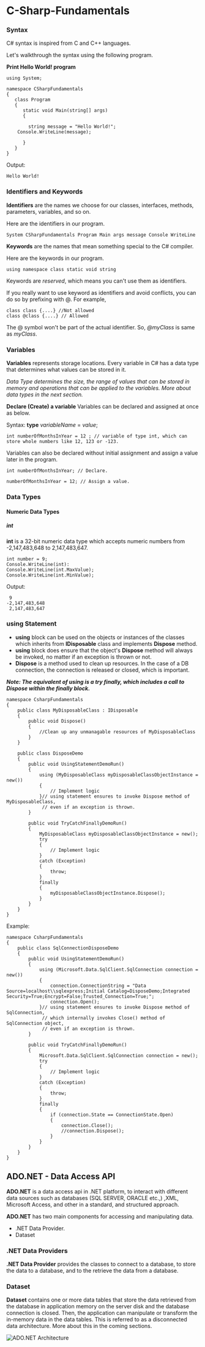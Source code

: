 # C-Sharp-Fundamentals

### Syntax
C# syntax is inspired from C and C++ languages.

Let's walkthrough the syntax using the following program.


**Print Hello World! program**
```
using System;

namespace CSharpFundamentals
{
   class Program
   {
      static void Main(string[] args)
      {

        string message = "Hello World!";
    Console.WriteLine(message);

      }
   }
}
```
Output:
```
Hello World!
```

### Identifiers and Keywords
**Identifiers** are the names we choose for our classes, interfaces, methods, parameters, variables, and so on.

Here are the identifiers in our program.

```
System CSharpFundamentals Program Main args message Console WriteLine
```

**Keywords** are the names that mean something special to the C# compiler. 

Here are the keywords in our program.

```
using namespace class static void string
```

Keywords are *reserved*, which means you can't use them as identifiers.

If you really want to use keyword as identifiers and avoid conflicts, you can do so by prefixing with @. For example, 

```
class class {....} //Not allowed
class @class {....} // Allowed
```
The @ symbol won't be part of the actual identifier. So, *@myClass* is same as *myClass*.

### Variables
**Variables** represents storage locations. Every variable in C# has a data type that determines what values can be stored in it. 

*Data Type determines the size, the range of values that can be stored in memory and operations that can be applied to the variables. More about data types in the next section.*

**Declare (Create) a variable**
Variables can be declared and assigned at once as below.

Syntax:
**type** *variableName* = *value*;

```
int numberOfMonthsInYear = 12 ; // variable of type int, which can store whole numbers like 12, 123 or -123.
```

Variables can also be declared without initial assignment and assign a value later in the program.

```
int numberOfMonthsInYear; // Declare.

numberOfMonthsInYear = 12; // Assign a value.

```

### Data Types

#### Numeric Data Types

##### int
**int** is a 32-bit numeric data type which accepts numeric numbers from -2,147,483,648 to 2,147,483,647.


```
int number = 9;
Console.WriteLine(int): 
Console.WriteLine(int.MaxValue);
Console.WriteLine(int.MinValue); 
```

Output:
```
 9
-2,147,483,648 
 2,147,483,647 
```

### using Statement
- **using** block can be used on the objects or instances of the classes which inherits from **IDisposable** class and implements **Dispose** method.
- **using** block does ensure that the object's **Dispose** method will always be invoked, no matter if an exception is thrown or not.
- **Dispose** is a method used to clean up resources. In the case of a DB connection, the connection is released or closed, which is important.

***Note: The equivalent of **using** is a **try finally**, which includes a call to **Dispose** within the **finally** block.***

```
namespace CsharpFundamentals
{
    public class MyDisposableClass : IDisposable
    {
        public void Dispose()
        {
            //Clean up any unmanagable resources of MyDisposableClass
        }
    }

    public class DisposeDemo
    {
        public void UsingStatementDemoRun()
        {
            using (MyDisposableClass myDisposableClassObjectInstance = new())
            {
                // Implement logic
            }// using statement ensures to invoke Dispose method of  MyDisposableClass,
             // even if an exception is thrown.  
        }

        public void TryCatchFinallyDemoRun()
        {
            MyDisposableClass myDisposableClassObjectInstance = new();
            try
            {
                // Implement logic
            }
            catch (Exception)
            {
                throw;
            }
            finally
            {
                myDisposableClassObjectInstance.Dispose();
            }
        }
    }
}
```

Example:

```
namespace CsharpFundamentals
{
    public class SqlConnectionDisposeDemo
    {
        public void UsingStatementDemoRun()
        {
            using (Microsoft.Data.SqlClient.SqlConnection connection = new())
            {
                connection.ConnectionString = "Data Source=localhost\\sqlexpress;Initial Catalog=DisposeDemo;Integrated Security=True;Encrypt=False;Trusted_Connection=True;";
                connection.Open();
            }// using statement ensures to invoke Dispose method of SqlConnection,
             // which internally invokes Close() method of SqlConnection object,
             // even if an exception is thrown.  
        }

        public void TryCatchFinallyDemoRun()
        {
            Microsoft.Data.SqlClient.SqlConnection connection = new();
            try
            {
                // Implement logic
            }
            catch (Exception)
            {
                throw;
            }
            finally
            {
                if (connection.State == ConnectionState.Open)
                {
                    connection.Close();
                    //connection.Dispose();
                }
            }
        }
    }
}
```


## ADO.NET - Data Access API

**ADO.NET** is a data access api in .NET platform, to interact with different data sources such as databases (SQL SERVER, ORACLE etc.,) ,XML, Microsoft Access, and other in a standard, and structured approach.

**ADO.NET** has two main components for accessing and manipulating data.
- .NET Data Provider.
- Dataset

### .NET Data Providers
**.NET Data Provider** provides the classes to connect to a database, to store the data to a database, and to the retrieve the data from a database.

### Dataset 
**Dataset** contains one or more data tables that store the data retrieved from the database in application memory on the server disk and the database connection is closed. Then, the application can manipulate or transform the in-memory data in the data tables. This is referred to as a disconnected data architecture. More about this in the coming sections.

![ADO.NET Architecture](/docs/assets/images/ADO-NET-Architecture.png)
